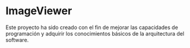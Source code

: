 ImageViewer
===========

Este proyecto ha sido creado con el fin de mejorar las capacidades de programación y adquirir los conocimientos básicos de la arquitectura del software.
